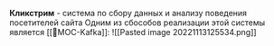 **Кликстрим** - система по сбору данных и анализу поведения посетителей сайта
Одним из сбособов реализации этой системы является [[📙MOC-Kafka]]:
![[Pasted image 20221113125534.png]]